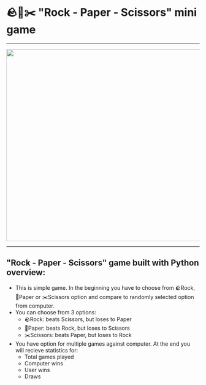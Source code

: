 # 🪨📄✂️ "Rock - Paper - Scissors" mini game
---
<img align="center" width="1000" height="500" src="https://media.geeksforgeeks.org/wp-content/uploads/20230802174130/Rock-Paper-Scissor.webp">

---
## "Rock - Paper - Scissors" game built with Python overview:

- This is simple game. In the beginning you have to choose from 🪨Rock, 📄Paper or ✂️Scissors option and compare to randomly selected option from computer.
- You can choose from 3 options:
  - 🪨Rock: beats Scissors, but loses to Paper
  - 📄Paper: beats Rock, but loses to Scissors
  - ✂️Scissors: beats Paper, but loses to Rock
- You have option for multiple games against computer. At the end you will recieve statistics for:
  - Total games played
  - Computer wins
  - User wins
  - Draws
